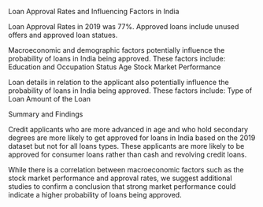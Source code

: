 Loan Approval Rates and Influencing Factors in India

Loan Approval Rates in 2019 was 77%. Approved loans include unused offers and approved loan statues. 

Macroeconomic and demographic factors potentially influence the probability of loans in India being approved. These factors include:
  Education and Occupation Status
  Age
  Stock Market Performance

Loan details in relation to the applicant also potentially influence the probability of loans in India being approved. These factors include:
  Type of Loan
  Amount of the Loan
  
Summary and Findings

Credit applicants who are more advanced in age and who hold secondary degrees are more likely to get approved for loans in India based on the 2019 dataset but not for all loans types. These applicants are more likely to be approved for consumer loans rather than cash and revolving credit loans.

While there is a correlation between macroeconomic factors such as the stock market performance and approval rates, we suggest additional studies to confirm a conclusion that strong market performance could indicate a higher probability of loans being approved.



